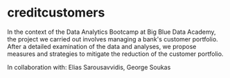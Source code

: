 # creditcustomers
In the context of the Data Analytics Bootcamp at Big Blue Data Academy, the project we carried out involves managing a bank's customer portfolio. After a detailed examination of the data and analyses, we propose measures and strategies to mitigate the reduction of the customer portfolio.

In collaboration with: Elias Sarousavvidis, George Soukas